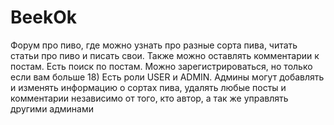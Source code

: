 # BeekOk

Форум про пиво, где можно узнать про разные сорта пива, читать статьи про пиво и писать свои. Также можно оставлять комментарии к постам. Есть поиск по постам. 
Можно зарегистрироваться, но только если вам больше 18) Есть роли USER и ADMIN. Админы могут добавлять и изменять информацию о сортах пива, удалять любые посты и комментарии независимо от того, кто автор, а так же управлять другими админами
